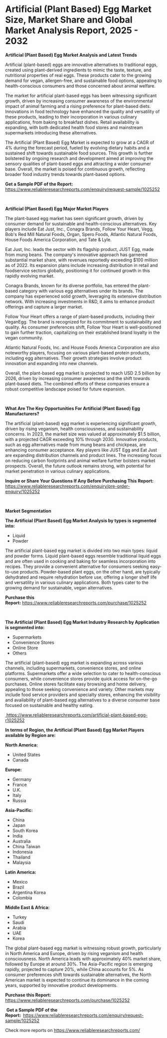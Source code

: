 <p><h1>Artificial (Plant Based) Egg Market Size, Market Share and Global Market Analysis Report, 2025 - 2032</h1></p><p><strong>Artificial (Plant Based) Egg Market Analysis and Latest Trends</strong></p>
<p><p>Artificial (plant-based) eggs are innovative alternatives to traditional eggs, created using plant-derived ingredients to mimic the taste, texture, and nutritional properties of real eggs. These products cater to the growing demand for vegan, allergen-free, and sustainable food options, appealing to health-conscious consumers and those concerned about animal welfare.</p><p>The market for artificial plant-based eggs has been witnessing significant growth, driven by increasing consumer awareness of the environmental impact of animal farming and a rising preference for plant-based diets. Innovations in food technology have enhanced the quality and versatility of these products, leading to their incorporation in various culinary applications, from baking to breakfast dishes. Retail availability is expanding, with both dedicated health food stores and mainstream supermarkets introducing these alternatives.</p><p>The Artificial (Plant Based) Egg Market is expected to grow at a CAGR of 4% during the forecast period, fueled by evolving dietary habits and a sustained shift towards sustainable food sources. This growth is further bolstered by ongoing research and development aimed at improving the sensory qualities of plant-based eggs and attracting a wider consumer base. Overall, the market is poised for continuous growth, reflecting broader food industry trends towards plant-based options.</p></p>
<p><strong>Get a Sample PDF of the Report:&nbsp;</strong> <a href="https://www.reliableresearchreports.com/enquiry/request-sample/1025252?utm_campaign=3319&utm_medium=2&utm_source=Github&utm_content=ia&utm_term=07042025&utm_id=artificial-plant-based-egg">https://www.reliableresearchreports.com/enquiry/request-sample/1025252</a></p>
<p>&nbsp;</p>
<p><strong>Artificial (Plant Based) Egg Major Market Players</strong></p>
<p><p>The plant-based egg market has seen significant growth, driven by consumer demand for sustainable and health-conscious alternatives. Key players include Eat Just, Inc., Conagra Brands, Follow Your Heart, Vegg, Bob's Red Mill Natural Foods, Organ, Spero Foods, Atlantic Natural Foods, House Foods America Corporation, and Tate & Lyle. </p><p>Eat Just, Inc. leads the sector with its flagship product, JUST Egg, made from mung beans. The company's innovative approach has garnered substantial market share, with revenues reportedly exceeding $100 million as of 2022. Its expansion plans include increasing distribution in retail and foodservice sectors globally, positioning it for continued growth in this rapidly evolving market.</p><p>Conagra Brands, known for its diverse portfolio, has entered the plant-based category with various egg alternatives under its brands. The company has experienced solid growth, leveraging its extensive distribution network. With increasing investments in R&D, it aims to enhance product offerings and capture a larger market.</p><p>Follow Your Heart offers a range of plant-based products, including their VeganEgg. The brand is recognized for its commitment to sustainability and quality. As consumer preferences shift, Follow Your Heart is well-positioned to gain further traction, capitalizing on their established brand loyalty in the vegan community.</p><p>Atlantic Natural Foods, Inc. and House Foods America Corporation are also noteworthy players, focusing on various plant-based protein products, including egg alternatives. Their growth strategies involve product innovation and expanding into new channels.</p><p>Overall, the plant-based egg market is projected to reach USD 2.5 billion by 2026, driven by increasing consumer awareness and the shift towards plant-based diets. The combined efforts of these companies ensure a robust competitive landscape poised for future expansion.</p></p>
<p>&nbsp;</p>
<p><strong>What Are The Key Opportunities For Artificial (Plant Based) Egg Manufacturers?</strong></p>
<p><p>The artificial (plant-based) egg market is experiencing significant growth, driven by rising veganism, health consciousness, and sustainability concerns. In 2023, the market size was valued at approximately $1.5 billion, with a projected CAGR exceeding 10% through 2030. Innovative products, such as egg alternatives made from mung beans and chickpeas, are enhancing consumer acceptance. Key players like JUST Egg and Eat Just are expanding distribution channels and product lines. The increasing focus on reducing carbon footprints and animal welfare further bolsters market prospects. Overall, the future outlook remains strong, with potential for market penetration in various culinary applications.</p></p>
<p><strong>Inquire or Share Your Questions If Any Before Purchasing This Report:</strong> <a href="https://www.reliableresearchreports.com/enquiry/pre-order-enquiry/1025252?utm_campaign=3319&utm_medium=2&utm_source=Github&utm_content=ia&utm_term=07042025&utm_id=artificial-plant-based-egg">https://www.reliableresearchreports.com/enquiry/pre-order-enquiry/1025252</a></p>
<p>&nbsp;</p>
<p><strong>Market Segmentation</strong></p>
<p><strong>The Artificial (Plant Based) Egg Market Analysis by types is segmented into:</strong></p>
<p><ul><li>Liquid</li><li>Powder</li></ul></p>
<p><p>The artificial plant-based egg market is divided into two main types: liquid and powder forms. Liquid plant-based eggs resemble traditional liquid eggs and are often used in cooking and baking for seamless incorporation into recipes. They provide a convenient alternative for consumers seeking easy-to-use products. Powder-based plant eggs, on the other hand, are typically dehydrated and require rehydration before use, offering a longer shelf life and versatility in various culinary applications. Both types cater to the growing demand for sustainable, vegan alternatives.</p></p>
<p><strong>Purchase this Report:&nbsp;</strong><a href="https://www.reliableresearchreports.com/purchase/1025252?utm_campaign=3319&utm_medium=2&utm_source=Github&utm_content=ia&utm_term=07042025&utm_id=artificial-plant-based-egg">https://www.reliableresearchreports.com/purchase/1025252</a></p>
<p>&nbsp;</p>
<p><strong>The Artificial (Plant Based) Egg Market Industry Research by Application is segmented into:</strong></p>
<p><ul><li>Supermarkets</li><li>Convenience Stores</li><li>Online Store</li><li>Others</li></ul></p>
<p><p>The artificial (plant-based) egg market is expanding across various channels, including supermarkets, convenience stores, and online platforms. Supermarkets offer a wide selection to cater to health-conscious consumers, while convenience stores provide quick access for on-the-go purchases. Online stores facilitate easy browsing and home delivery, appealing to those seeking convenience and variety. Other markets may include food service providers and specialty stores, enhancing the visibility and availability of plant-based egg alternatives to a diverse consumer base focused on sustainable and healthy eating.</p></p>
<p><a href="https://www.reliableresearchreports.com/artificial-plant-based-egg-r1025252?utm_campaign=3319&utm_medium=2&utm_source=Github&utm_content=ia&utm_term=07042025&utm_id=artificial-plant-based-egg">&nbsp;https://www.reliableresearchreports.com/artificial-plant-based-egg-r1025252</a></p>
<p><strong>In terms of Region, the Artificial (Plant Based) Egg Market Players available by Region are:</strong></p>
<p>
    <p> <strong> North America: </strong>
        <ul>
            <li>United States</li>
            <li>Canada</li>
        </ul>
        </p> 
    <p> <strong> Europe: </strong>
        <ul>
            <li>Germany</li>
            <li>France</li>
            <li>U.K.</li>
            <li>Italy</li>
            <li>Russia</li>
        </ul>
        </p> 
    <p> <strong> Asia-Pacific: </strong>
        <ul>
            <li>China</li>
            <li>Japan</li>
            <li>South Korea</li>
            <li>India</li>
            <li>Australia</li>
            <li>China Taiwan</li>
            <li>Indonesia</li>
            <li>Thailand</li>
            <li>Malaysia</li>
        </ul>
        </p> 
    <p> <strong> Latin America: </strong>
        <ul>
            <li>Mexico</li>
            <li>Brazil</li>
            <li>Argentina Korea</li>
            <li>Colombia</li>
        </ul>
        </p> 
    <p> <strong> Middle East & Africa: </strong>
        <ul>
            <li>Turkey</li>
            <li>Saudi</li>
            <li>Arabia</li>
            <li>UAE</li>
            <li>Korea</li>
        </ul>
    </p>
    </p>
<p><p>The global plant-based egg market is witnessing robust growth, particularly in North America and Europe, driven by rising veganism and health consciousness. North America leads with approximately 40% market share, followed by Europe at around 30%. The Asia-Pacific region is emerging rapidly, projected to capture 20%, while China accounts for 5%. As consumer preferences shift towards sustainable alternatives, the North American market is expected to continue its dominance in the coming years, supported by innovative product developments.</p></p>
<p><strong>Purchase this Report: </strong><a href="https://www.reliableresearchreports.com/purchase/1025252?utm_campaign=3319&utm_medium=2&utm_source=Github&utm_content=ia&utm_term=07042025&utm_id=artificial-plant-based-egg">https://www.reliableresearchreports.com/purchase/1025252</a></p>
<p>&nbsp;<strong>Get a Sample PDF of the Report:&nbsp;&nbsp;</strong><a href="https://www.reliableresearchreports.com/enquiry/request-sample/1025252?utm_campaign=3319&utm_medium=2&utm_source=Github&utm_content=ia&utm_term=07042025&utm_id=artificial-plant-based-egg">https://www.reliableresearchreports.com/enquiry/request-sample/1025252</a></p>
<p><strong></strong></p>
<p>Check more reports on <a href="https://www.reliableresearchreports.com/?utm_campaign=3319&utm_medium=2&utm_source=Github&utm_content=ia&utm_term=07042025&utm_id=artificial-plant-based-egg">https://www.reliableresearchreports.com/</a></p>